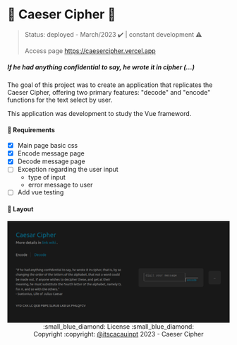 # :small_blue_diamond: Caeser Cipher :small_blue_diamond:
> Status: deployed - March/2023 :heavy_check_mark: | constant development :warning:
>
> Access page https://caesercipher.vercel.app

##### _If he had anything confidential to say, he wrote it in cipher (...)_

The goal of this project was to create an application that replicates the Caeser Cipher, offering two primary features: "decode" and "encode" functions for the text select by user.

This application was development to study the Vue frameword.

#### :small_blue_diamond: Requirements

- [x] Main page basic css
- [x] Encode message page
- [x] Decode message page
- [ ] Exception regarding the user input
  - type of input
  - error message to user
- [ ] Add vue testing

#### :small_blue_diamond: Layout
<img align="center" width="980px" src="https://raw.githubusercontent.com/itscacauinpt/itscacauinpt/media/caesercipher-cover.png"/>

<div align="center">
  :small_blue_diamond: License :small_blue_diamond:
  <br/>
  Copyright :copyright: <a href="linkedin.com/in/anaclaudia-de-souza">@itscacauinpt<a/> 2023 - Caeser Cipher
</div>
